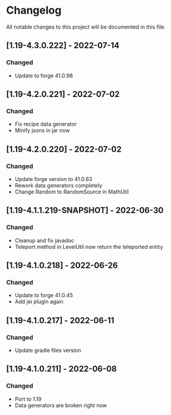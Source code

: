 # Changelog
All notable changes to this project will be documented in this file.

## [1.19-4.3.0.222] - 2022-07-14
### Changed
 - Update to forge 41.0.98

## [1.19-4.2.0.221] - 2022-07-02
### Changed
 - Fix recipe data generator
 - Minify jsons in jar now

## [1.19-4.2.0.220] - 2022-07-02
### Changed
 - Update forge version to 41.0.63
 - Rework data generators completely
 - Change Random to RandomSource in MathUtil

## [1.19-4.1.1.219-SNAPSHOT] - 2022-06-30
### Changed
 - Cleanup and fix javadoc
 - Teleport method in LevelUtil now return the teleported entity

## [1.19-4.1.0.218] - 2022-06-26
### Changed
 - Update to forge 41.0.45
 - Add jei plugin again

## [1.19-4.1.0.217] - 2022-06-11
### Changed
 - Update gradle files version

## [1.19-4.1.0.211] - 2022-06-08
### Changed
 - Port to 1.19
 - Data generators are broken right now